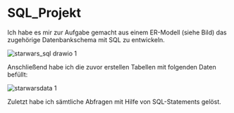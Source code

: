 # SQL_Projekt

Ich habe es mir zur Aufgabe gemacht aus einem ER-Modell (siehe Bild) das zugehörige Datenbankschema mit SQL zu entwickeln.


![starwars_sql drawio 1](https://user-images.githubusercontent.com/115487717/208009454-1ee93a26-27fc-474d-acea-62cb07d5ce3d.png)




Anschließend habe ich die zuvor erstellen Tabellen mit folgenden Daten befüllt:


![starwarsdata 1](https://user-images.githubusercontent.com/115487717/208009541-a4ae6a7a-b4ec-44e4-9d32-d82ae25e46b7.png)


Zuletzt habe ich sämtliche Abfragen mit Hilfe von SQL-Statements gelöst.


